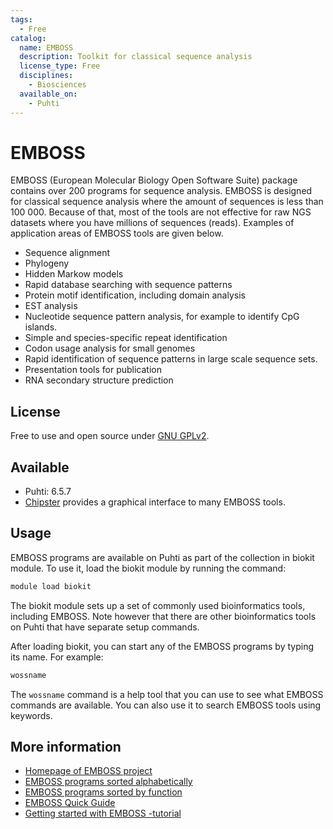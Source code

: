 ```yaml
---
tags:
  - Free
catalog:
  name: EMBOSS
  description: Toolkit for classical sequence analysis
  license_type: Free
  disciplines:
    - Biosciences
  available_on:
    - Puhti
---
```


# EMBOSS

EMBOSS (European Molecular Biology Open Software Suite) package contains over 200 programs for sequence analysis. 
EMBOSS is designed for classical sequence analysis where the amount of sequences is less than 100 000. Because of that, 
most of the tools are not effective for raw NGS datasets where you have millions of sequences (reads).
Examples of application areas of EMBOSS tools are given below.

* Sequence alignment
* Phylogeny
* Hidden Markow models
* Rapid database searching with sequence patterns
* Protein motif identification, including domain analysis
* EST analysis
* Nucleotide sequence pattern analysis, for example to identify CpG islands.
* Simple and species-specific repeat identification
* Codon usage analysis for small genomes
* Rapid identification of sequence patterns in large scale sequence sets.
* Presentation tools for publication
* RNA secondary structure prediction

## License

Free to use and open source under [GNU GPLv2](https://www.gnu.org/licenses/old-licenses/gpl-2.0.html).

## Available

- Puhti: 6.5.7
- [Chipster](https://chipster.csc.fi) provides a graphical interface to many EMBOSS tools.

## Usage

EMBOSS programs are available on Puhti as part of the collection in biokit module. To use it, load the biokit module by running the command:

```bash
module load biokit
```

The biokit module sets up a set of commonly used bioinformatics tools, including EMBOSS.
Note however that there are other bioinformatics tools on Puhti that have separate setup commands.

After loading biokit, you can start any of the EMBOSS programs by typing its name. For example:

```bash
wossname
```

The `wossname` command is a help tool that you can use to see what EMBOSS commands are available. You can also use it to search EMBOSS tools using keywords.

## More information

* [Homepage of EMBOSS project](http://emboss.open-bio.org/)
* [EMBOSS programs sorted alphabetically](https://extras.csc.fi/emboss/doc/programs/html/index.html)
* [EMBOSS programs sorted by function](https://extras.csc.fi/emboss/doc/programs/html/groups.html)
* [EMBOSS Quick Guide](https://extras.csc.fi/emboss/emboss_qg.pdf)
* [Getting started with EMBOSS -tutorial](http://emboss.sourceforge.net/docs/emboss_tutorial/emboss_tutorial.html)
